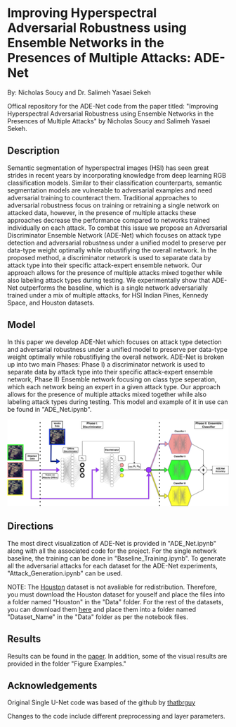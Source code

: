 #  Improving Hyperspectral Adversarial Robustness using Ensemble Networks in the Presences of Multiple Attacks: ADE-Net

By: Nicholas Soucy and Dr. Salimeh Yasaei Sekeh

Offical repository for the ADE-Net code from the paper titled: "Improving Hyperspectral Adversarial Robustness using Ensemble Networks in the Presences of Multiple Attacks" by Nicholas Soucy and Salimeh Yasaei Sekeh.

## Description

Semantic segmentation of hyperspectral images (HSI) has seen great strides in recent years by incorporating knowledge from deep learning RGB classification models. Similar to their classification counterparts, semantic segmentation models are vulnerable to adversarial examples and need adversarial training to counteract them. Traditional approaches to adversarial robustness focus on training or retraining a single network on attacked data, however, in the presence of multiple attacks these approaches decrease the performance compared to networks trained individually on each attack. To combat this issue we propose an Adversarial Discriminator Ensemble Network (ADE-Net) which focuses on attack type detection and adversarial robustness under a unified model to preserve per data-type weight optimally while robustifiying the overall network. In the proposed method, a discriminator network is used to separate data by attack type into their specific attack-expert ensemble network. Our approach allows for the presence of multiple attacks mixed together while also labeling attack types during testing. We experimentally show that ADE-Net outperforms the baseline, which is a single network adversarially trained under a mix of multiple attacks, for HSI Indian Pines, Kennedy Space, and Houston datasets.


## Model

In this paper we develop ADE-Net which focuses on attack type detection and adversarial robustness under a unified model to preserve per data-type weight optimally while robustifiying the overall network. ADE-Net is broken up into two main Phases: Phase I) a discriminator network is used to separate data by attack type into their specific attack-expert ensemble network, Phase II) Ensemble network focusing on class type seperation, which each network being an expert in a given attack type. Our approach allows for the presence of multiple attacks mixed together while also labeling attack types during testing. This model and example of it in use can be found in "ADE_Net.ipynb".

<img src="Figures/ade-net.png"/>

## Directions

The most direct visualization of ADE-Net is provided in "ADE_Net.ipynb" along with all the associated code for the project. For the single network baseline, the training can be done in "Baseline_Training.ipynb". To generate all the adversarial attacks for each dataset for the ADE-Net experiments, "Attack_Generation.ipynb" can be used.

NOTE: The [Houston](https://hyperspectral.ee.uh.edu/?page_id=1075) dataset is not avaliable for redistribution. Therefore, you must download the Houston dataset for youself and place the files into a folder named "Houston" in the "Data" folder. For the rest of the datasets, you can download them [here](https://www.ehu.eus/ccwintco/index.php/Hyperspectral_Remote_Sensing_Scenes) and place them into a folder named "Dataset_Name" in the "Data" folder as per the notebook files.

## Results

Results can be found in the [paper](https://arxiv.org/abs/2210.16346). In addition, some of the visual results are provided in the folder "Figure Examples."

## Acknowledgements

Original Single U-Net code was based of the github by [thatbrguy](https://github.com/thatbrguy/Hyperspectral-Image-Segmentation)

Changes to the code include different preprocessing and layer parameters.
